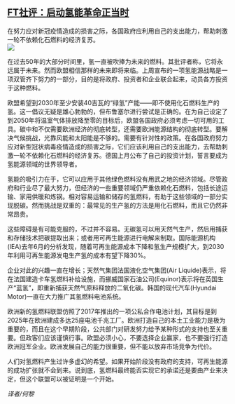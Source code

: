 <!--1594846379000-->
[FT社评：启动氢能革命正当时](https://cn.ft.com/story/001088560?full=y)
------

<div></div><div class="story-lead">在努力应对新冠疫情造成的损害之际，各国政府应利用自己的支出能力，帮助刺激一轮不依赖化石燃料的经济复苏。</div><div class=" story-image image"><img src="https://thumbor.ftacademy.cn/unsafe/1340x754/https://thumbor.ftacademy.cn/unsafe/picture/7/000096757_piclink.jpg"></div><div class="story-body"><div id="story-body-container"><p>在过去50年的大部分时间里，氢一直被吹捧为未来的燃料。其批评者称，它将永远属于未来。然而欧盟相信那样的未来即将来临。上周宣布的一项氢能源战略是一项双管齐下努力的一部分，目的是将政府、投资者和企业联合起来，动员各方投资于这种燃料。</p><p>欧盟希望到2030年至少安装40吉瓦的“绿氢”产能——即不使用化石燃料生产的氢。这一倡议无疑是雄心勃勃的，但布鲁塞尔进行尝试是正确的。在为自己设定了到2050年将温室气体排放降至零的目标后，欧盟各国政府必须考虑一切可用的工具。碳中和不仅需要欧洲经济的彻底转型，还需要欧洲能源结构的彻底转型。要解决气候挑战，光靠风能和太阳能是不够的。需要有针对性的政策。在各国政府努力应对新型冠状病毒疫情造成的损害之际，它们应该利用自己的支出能力，去帮助刺激一轮不依赖化石燃料的经济复苏。德国上月公布了自己的投资计划，誓言要成为氢能源领域的世界领导者。</p><p>氢能的吸引力在于，它可以应用于其他绿色燃料没有用武之地的经济领域。尽管政府和行业尽了最大努力，但经济的一些重要领域仍严重依赖化石燃料，包括长途运输、家用供暖和炼钢。相对容易运输和储存的氢燃料，有助于这些领域的一部分实现脱碳。然而挑战是双重的：最常见的生产氢的方法是用化石燃料，而且它仍然非常昂贵。</p><p>这些障碍是有可能克服的，不过并不容易。无碳氢可以用天然气生产，然后用捕获和存储技术把碳提取出来；或者用可再生能源进行电解来制取。国际能源机构(IEA)去年6月的分析发现，随着可再生能源成本下降和氢生产规模扩大，到2030年利用可再生能源发电生产氢的成本有望下降30%。</p><div  data-o-ads-name="mpu-middle1" class="o-ads in-article-advert" data-o-ads-formats-default="false"  data-o-ads-formats-small="FtcMobileMpu"  data-o-ads-formats-medium="FtcMpu" data-o-ads-formats-large="FtcMpu" data-o-ads-formats-extra="FtcMpu" data-o-ads-targeting="cnpos=middle1;" data-cy='[{"devices":["PC","iPhoneWeb","AndroidWeb","iPhoneApp","AndroidApp"],"pattern":"MPU","position":"Middle1","container":"mpuInStory"}]'></div><p>企业对此的兴趣一直在增长；天然气集团法国液化空气集团(Air Liquide)表示，将在法国建造卡车氢燃料补给设施，而挪威国家石油公司(Equinor)表示将在英国生产“蓝氢”，即重新捕获天然气原料释放的二氧化碳。韩国的现代汽车(Hyundai Motor)一直在大力推广其氢燃料电池系统。</p><p>欧洲新的氢燃料联盟仿照了2017年推出的一项公私合作电池计划，其目标是到2025年在欧洲建成多达25座电池千兆工厂。欧洲打造自己的本土工业能力是极为重要的，而且在这个早期阶段，公共部门对研发努力给予某种形式的支持也至关重要。但政客们应该谨慎行事。欧盟必须小心，不要选择企业赢家，也不要强行打造欧洲冠军企业。欧洲发展自己的能力很重要，但不能以放弃市场竞争为代价。</p><p>人们对氢燃料产生过许多虚幻的希望。如果开始阶段没有政府的支持，可再生能源的成功扩张就不会到来。说到底，氢燃料最终能否实现它的承诺还是要由产业来决定，但这个联盟可以被证明是一个开始。</p><p><i>译者/何黎</i></p></div><div class="clearfloat"></div></div>
